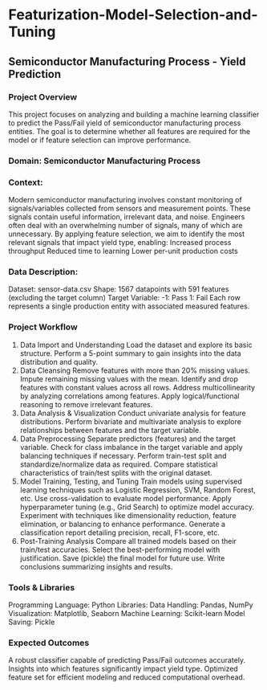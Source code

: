 # Featurization-Model-Selection-and-Tuning

## Semiconductor Manufacturing Process - Yield Prediction

### Project Overview
This project focuses on analyzing and building a machine learning classifier to predict the Pass/Fail yield of semiconductor manufacturing process entities. The goal is to determine whether all features are required for the model or if feature selection can improve performance.

### Domain: Semiconductor Manufacturing Process

### Context:
Modern semiconductor manufacturing involves constant monitoring of signals/variables collected from sensors and measurement points. These signals contain useful information, irrelevant data, and noise. Engineers often deal with an overwhelming number of signals, many of which are unnecessary. By applying feature selection, we aim to identify the most relevant signals that impact yield type, enabling:
Increased process throughput
Reduced time to learning
Lower per-unit production costs

### Data Description:
Dataset: sensor-data.csv
Shape: 1567 datapoints with 591 features (excluding the target column)
Target Variable:
-1: Pass
1: Fail
Each row represents a single production entity with associated measured features.

### Project Workflow
1. Data Import and Understanding
Load the dataset and explore its basic structure.
Perform a 5-point summary to gain insights into the data distribution and quality.
2. Data Cleansing
Remove features with more than 20% missing values.
Impute remaining missing values with the mean.
Identify and drop features with constant values across all rows.
Address multicollinearity by analyzing correlations among features.
Apply logical/functional reasoning to remove irrelevant features.
3. Data Analysis & Visualization
Conduct univariate analysis for feature distributions.
Perform bivariate and multivariate analysis to explore relationships between features and the target variable.
4. Data Preprocessing
Separate predictors (features) and the target variable.
Check for class imbalance in the target variable and apply balancing techniques if necessary.
Perform train-test split and standardize/normalize data as required.
Compare statistical characteristics of train/test splits with the original dataset.
5. Model Training, Testing, and Tuning
Train models using supervised learning techniques such as Logistic Regression, SVM, Random Forest, etc.
Use cross-validation to evaluate model performance.
Apply hyperparameter tuning (e.g., Grid Search) to optimize model accuracy.
Experiment with techniques like dimensionality reduction, feature elimination, or balancing to enhance performance.
Generate a classification report detailing precision, recall, F1-score, etc.
6. Post-Training Analysis
Compare all trained models based on their train/test accuracies.
Select the best-performing model with justification.
Save (pickle) the final model for future use.
Write conclusions summarizing insights and results.

### Tools & Libraries
Programming Language: Python
Libraries:
Data Handling: Pandas, NumPy
Visualization: Matplotlib, Seaborn
Machine Learning: Scikit-learn
Model Saving: Pickle

### Expected Outcomes
A robust classifier capable of predicting Pass/Fail outcomes accurately.
Insights into which features significantly impact yield type.
Optimized feature set for efficient modeling and reduced computational overhead.
